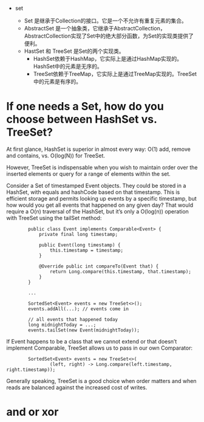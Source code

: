 * set

    * Set 是继承于Collection的接口。它是一个不允许有重复元素的集合。
    * AbstractSet 是一个抽象类，它继承于AbstractCollection，AbstractCollection实现了Set中的绝大部分函数，为Set的实现类提供了便利。
    * HastSet 和 TreeSet 是Set的两个实现类。
        * HashSet依赖于HashMap，它实际上是通过HashMap实现的。HashSet中的元素是无序的。
        * TreeSet依赖于TreeMap，它实际上是通过TreeMap实现的。TreeSet中的元素是有序的。

# If one needs a Set, how do you choose between HashSet vs. TreeSet?

At first glance, HashSet is superior in almost every way: O(1) add, remove and contains, vs. O(log(N)) for TreeSet.

However, TreeSet is indispensable when you wish to maintain order over the inserted elements or query for a range of elements within the set.

Consider a Set of timestamped Event objects. They could be stored in a HashSet, with equals and hashCode based on that timestamp. 
This is efficient storage and permits looking up events by a specific timestamp, but how would you get all events that happened on any given day? That would require a O(n) traversal of the HashSet, but it’s only a O(log(n)) operation with TreeSet using the tailSet method:
```
        public class Event implements Comparable<Event> {
            private final long timestamp;
    
            public Event(long timestamp) {
                this.timestamp = timestamp;
            }
    
            @Override public int compareTo(Event that) {
                return Long.compare(this.timestamp, that.timestamp);
            }
        }
       
        ...
	
        SortedSet<Event> events = new TreeSet<>();
        events.addAll(...); // events come in

        // all events that happened today
        long midnightToday = ...;
        events.tailSet(new Event(midnightToday));
```
If Event happens to be a class that we cannot extend or that doesn’t implement Comparable, TreeSet allows us to pass in our own Comparator:
```
        SortedSet<Event> events = new TreeSet<>(
                (left, right) -> Long.compare(left.timestamp, right.timestamp));
```
Generally speaking, TreeSet is a good choice when order matters and when reads are balanced against the increased cost of writes.


# and or xor